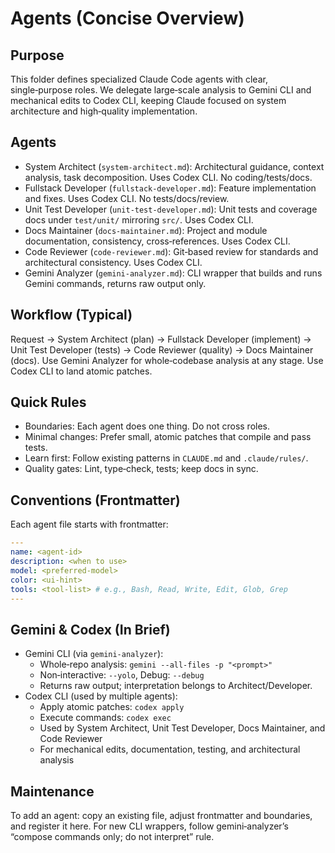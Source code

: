 # Agents (Concise Overview)

## Purpose

This folder defines specialized Claude Code agents with clear, single‑purpose roles. We delegate large‑scale analysis to Gemini CLI and mechanical edits to Codex CLI, keeping Claude focused on system architecture and high‑quality implementation.

## Agents

- System Architect (`system-architect.md`): Architectural guidance, context analysis, task decomposition. Uses Codex CLI. No coding/tests/docs.
- Fullstack Developer (`fullstack-developer.md`): Feature implementation and fixes. Uses Codex CLI. No tests/docs/review.
- Unit Test Developer (`unit-test-developer.md`): Unit tests and coverage docs under `test/unit/` mirroring `src/`. Uses Codex CLI.
- Docs Maintainer (`docs-maintainer.md`): Project and module documentation, consistency, cross‑references. Uses Codex CLI.
- Code Reviewer (`code-reviewer.md`): Git‑based review for standards and architectural consistency. Uses Codex CLI.
- Gemini Analyzer (`gemini-analyzer.md`): CLI wrapper that builds and runs Gemini commands, returns raw output only.

## Workflow (Typical)

Request → System Architect (plan) → Fullstack Developer (implement) → Unit Test Developer (tests) → Code Reviewer (quality) → Docs Maintainer (docs). Use Gemini Analyzer for whole‑codebase analysis at any stage. Use Codex CLI to land atomic patches.

## Quick Rules

- Boundaries: Each agent does one thing. Do not cross roles.
- Minimal changes: Prefer small, atomic patches that compile and pass tests.
- Learn first: Follow existing patterns in `CLAUDE.md` and `.claude/rules/`.
- Quality gates: Lint, type‑check, tests; keep docs in sync.

## Conventions (Frontmatter)

Each agent file starts with frontmatter:

```yaml
---
name: <agent-id>
description: <when to use>
model: <preferred-model>
color: <ui-hint>
tools: <tool-list> # e.g., Bash, Read, Write, Edit, Glob, Grep
---
```

## Gemini & Codex (In Brief)

- Gemini CLI (via `gemini-analyzer`):
  - Whole‑repo analysis: `gemini --all-files -p "<prompt>"`
  - Non‑interactive: `--yolo`, Debug: `--debug`
  - Returns raw output; interpretation belongs to Architect/Developer.
- Codex CLI (used by multiple agents):
  - Apply atomic patches: `codex apply`
  - Execute commands: `codex exec`
  - Used by System Architect, Unit Test Developer, Docs Maintainer, and Code Reviewer
  - For mechanical edits, documentation, testing, and architectural analysis

## Maintenance

To add an agent: copy an existing file, adjust frontmatter and boundaries, and register it here. For new CLI wrappers, follow gemini‑analyzer’s “compose commands only; do not interpret” rule.
